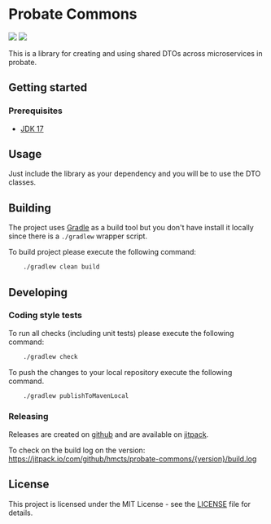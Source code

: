 # Probate Commons
[![](https://jitpack.io/v/hmcts/probate-commons.svg)](https://jitpack.io/#hmcts/probate-commons)
[![](https://github.com/hmcts/probate-commons/actions/workflows/gradle.yml/badge.svg)](https://github.com/hmcts/probate-commons/actions/workflows/gradle.yml)

This is a library for creating and using shared DTOs across microservices in probate.

## Getting started

### Prerequisites

- [JDK 17](https://www.oracle.com/java)

## Usage

Just include the library as your dependency and you will be to use the DTO classes.

## Building

The project uses [Gradle](https://gradle.org) as a build tool but you don't have install it locally since there is a
`./gradlew` wrapper script.  

To build project please execute the following command:

```bash
    ./gradlew clean build
```

## Developing

### Coding style tests

To run all checks (including unit tests) please execute the following command:

```bash
    ./gradlew check
```

To push the changes to your local repository execute the following command.

```bash
    ./gradlew publishToMavenLocal
```

### Releasing 
Releases are created on [github](https://github.com/hmcts/probate-commons/releases/new) and are available on [jitpack](https://jitpack.io/#hmcts/probate-commons).

To check on the build log on the version:
https://jitpack.io/com/github/hmcts/probate-commons/{version}/build.log

## License

This project is licensed under the MIT License - see the [LICENSE](LICENSE.md) file for details.
